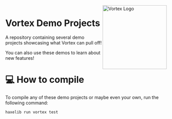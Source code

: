 <img src="https://avatars.githubusercontent.com/u/146598504" alt="Vortex Logo" align="right" width="200" height="200" />

# Vortex Demo Projects
A repository containing several demo projects showcasing what Vortex can pull off!

You can also use these demos to learn about new features!

# 💻 How to compile
To compile any of these demo projects or maybe even your own, run the following command:
```bat
haxelib run vortex test
```
